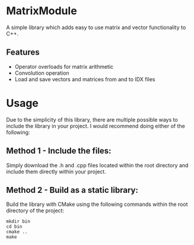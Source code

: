 # MatrixModule
A simple library which adds easy to use matrix and vector functionality to C++.
  ## Features
  - Operator overloads for matrix arithmetic
  - Convolution operation
  - Load and save vectors and matrices from and to IDX files

# Usage
Due to the simplicity of this library, there are multiple possible ways to include the library in your project. I would recommend doing either of the following:
## Method 1 - Include the files:
Simply download the .h and .cpp files located within the root directory and include them directly within your project.

## Method 2 - Build as a static library:
Build the library with CMake using the following commands within the root directory of the project:
```
mkdir bin
cd bin
cmake ..
make
```


  
